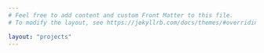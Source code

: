 ```yaml
---
# Feel free to add content and custom Front Matter to this file.
# To modify the layout, see https://jekyllrb.com/docs/themes/#overriding-theme-defaults

layout: "projects"
---
```


